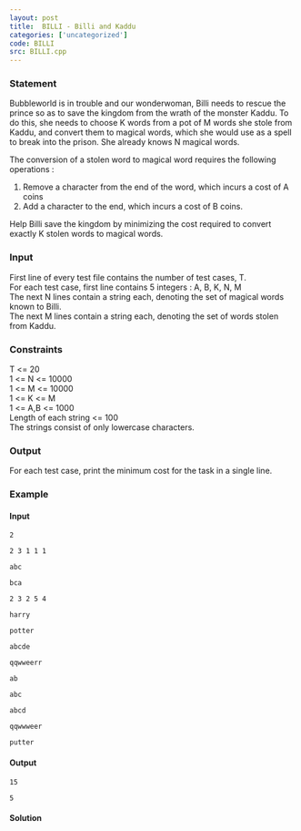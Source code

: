 ```yaml
---
layout: post
title:  BILLI - Billi and Kaddu
categories: ['uncategorized']
code: BILLI
src: BILLI.cpp
---
```


### **Statement**

Bubbleworld is in trouble and our wonderwoman, Billi needs to rescue the
prince so as to save the kingdom from the wrath of the monster Kaddu. To do
this, she needs to choose K words from a pot of M words she stole from Kaddu,
and convert them to magical words, which she would use as a spell to break
into the prison. She already knows N magical words.

The conversion of a stolen word to magical word requires the following
operations :

1) Remove a character from the end of the word, which incurs a cost of A coins  
2) Add a character to the end, which incurs a cost of B coins.

Help Billi save the kingdom by minimizing the cost required to convert exactly
K stolen words to magical words.

### Input

First line of every test file contains the number of test cases, T.  
For each test case, first line contains 5 integers : A, B, K, N, M  
The next N lines contain a string each, denoting the set of magical words
known to Billi.  
The next M lines contain a string each, denoting the set of words stolen from
Kaddu.

### Constraints

T <= 20  
1 <= N <= 10000  
1 <= M <= 10000  
1 <= K <= M  
1 <= A,B <= 1000  
Length of each string <= 100  
The strings consist of only lowercase characters.

### Output

For each test case, print the minimum cost for the task in a single line.

### Example

#### Input

    
    
    2
    2 3 1 1 1
    abc
    bca
    2 3 2 5 4
    harry
    potter
    abcde
    qqwweerr
    ab
    abc
    abcd
    qqwwweer
    putter

#### Output

    
    
    15
    5



#### **Solution**



